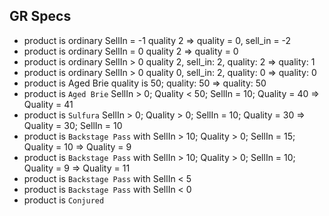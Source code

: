 ## GR Specs

- product is ordinary SellIn = -1 quality 2 => quality = 0, sell_in = -2 
- product is ordinary SellIn = 0 quality 2 => quality = 0
- product is ordinary SellIn > 0 quality 2, sell_in: 2, quality: 2 => quality: 1
- product is ordinary SellIn > 0 quality 0, sell_in: 2, quality: 0 => quality: 0
- product is Aged Brie quality is 50; quality: 50 => quality: 50
- product is `Aged Brie` SellIn > 0; Quality < 50; SellIn = 10; Quality = 40 => Quality = 41 
- product is `Sulfura` SellIn > 0; Quality > 0; SellIn = 10; Quality = 30 => Quality = 30; SellIn = 10
- product is `Backstage Pass` with SellIn > 10; Quality > 0; SellIn = 15; Quality = 10 => Quality = 9
- product is `Backstage Pass` with SellIn > 10; Quality > 0; SellIn = 10; Quality = 9 => Quality = 11
- product is `Backstage Pass` with SellIn < 5
- product is `Backstage Pass` with SellIn < 0
- product is `Conjured`

